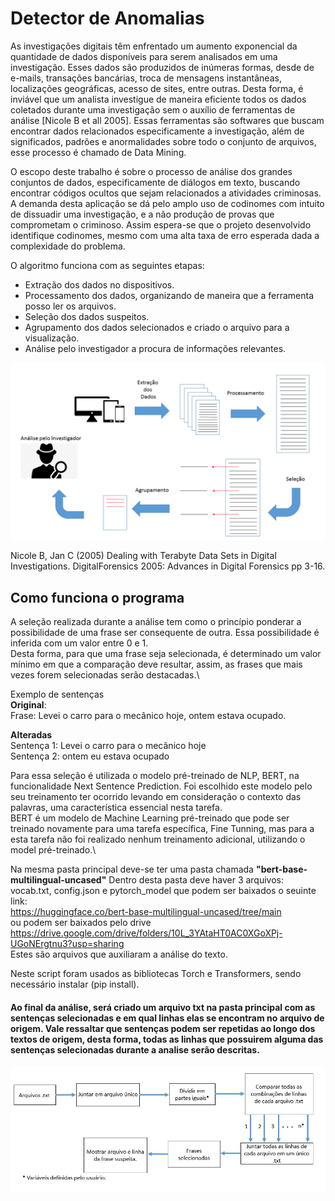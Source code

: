 # Detector de Anomalias

As investigações digitais têm enfrentado um aumento exponencial da quantidade de dados disponíveis para serem analisados em uma investigação. Esses dados são produzidos de inúmeras formas, desde de e-mails, transações bancárias, troca de mensagens instantâneas, localizações geográficas, acesso de sites, entre outras. Desta forma, é inviável que um analista investigue de maneira eficiente todos os dados coletados durante uma investigação sem o auxílio de ferramentas de análise [Nicole B et all 2005]. Essas ferramentas são softwares que buscam encontrar dados relacionados especificamente a investigação, além de significados, padrões e anormalidades sobre todo o conjunto de arquivos, esse processo é chamado de Data Mining.

O escopo deste trabalho é sobre o processo de análise dos grandes conjuntos de dados, especificamente de diálogos em texto, buscando encontrar códigos ocultos que sejam relacionados a atividades criminosas. A demanda desta aplicação se dá pelo amplo uso de codinomes com intuito de dissuadir uma investigação, e a não produção de provas que comprometam o criminoso.  Assim espera-se que o projeto desenvolvido identifique codinomes, mesmo com uma alta taxa de erro esperada dada a complexidade do problema.  

O algoritmo funciona com as seguintes etapas:
- Extração dos dados no dispositivos.
- Processamento dos dados, organizando de maneira que a ferramenta posso ler os arquivos.
- Seleção dos dados suspeitos.
- Agrupamento dos dados selecionados e criado o arquivo para a visualização.
- Análise pelo investigador a procura de informações relevantes.

![alt text](https://github.com/kennynakamura/Detector-de-Anomalias/blob/main/Apresentação1.png?raw=true)

Nicole B, Jan C (2005) Dealing with Terabyte Data Sets in Digital Investigations. DigitalForensics 2005: Advances in Digital Forensics pp 3-16. 

## Como funciona o programa

A seleção realizada durante a análise tem como o princípio ponderar a possibilidade de uma frase ser consequente de outra. Essa possibilidade é inferida com um valor entre 0 e 1.\
Desta forma, para que uma frase seja selecionada, é determinado um valor mínimo em que a comparação deve resultar, assim, as frases que mais vezes forem selecionadas serão destacadas.\

Exemplo de sentenças  
**Original**:     
Frase: Levei o carro para o mecânico hoje, ontem estava ocupado.  

**Alteradas**\
Sentença 1: Levei o carro para o mecânico hoje\
Sentença 2: ontem eu estava ocupado

Para essa seleção é utilizada o modelo pré-treinado de NLP, BERT, na funcionalidade Next Sentence Prediction. Foi escolhido este modelo pelo seu treinamento ter ocorrido levando em consideração o contexto das palavras, uma característica essencial nesta tarefa.\
BERT é um modelo de Machine Learning pré-treinado que pode ser treinado novamente para uma tarefa específica, Fine Tunning, mas para a esta tarefa não foi realizado nenhum treinamento adicional, utilizando o model pré-treinado.\

Na mesma pasta principal deve-se ter uma pasta chamada **"bert-base-multilingual-uncased"** 
Dentro desta pasta deve haver 3 arquivos: vocab.txt, config.json e pytorch_model que podem ser baixados o seuinte link:  
https://huggingface.co/bert-base-multilingual-uncased/tree/main \
ou podem ser baixados pelo drive\
https://drive.google.com/drive/folders/10L_3YAtaHT0AC0XGoXPj-UGoNErgtnu3?usp=sharing \
Estes são arquivos que auxiliaram a análise do texto.

Neste script foram usados as bibliotecas Torch e Transformers, sendo necessário instalar (pip install).

#### Ao final da análise, será criado um arquivo txt na pasta principal com as sentenças selecionadas e em qual linhas elas se encontram no arquivo de origem. Vale ressaltar que sentenças podem ser repetidas ao longo dos textos de origem, desta forma, todas as linhas que possuirem alguma das sentenças selecionadas durante a analise serão descritas.

![alt text](https://github.com/kennynakamura/Detector-de-Anomalias/blob/main/fluxograma2.0.jpg?raw=true)
